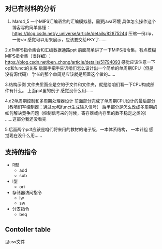 ## 对已有材料的分析

1. Mars4_5
	一个MIPS汇编语言的汇编模拟器，需要java环境 
	具体怎么操作这个博客写的简单易懂：https://blog.csdn.net/y_universe/article/details/82875244
	压缩一份zip，一份rar
	感觉可以用来展示，应该要交给FKY了……

2.d1MIPS指令集合和汇编数据通路ppt
	前面简单讲了一下MIPS指令集，有点模糊
		MIPS指令集（很详细）：https://blog.csdn.net/ben_chong/article/details/51794093
		感觉应该注意一下op和funct的关系
	后面手把手告诉咱们怎么设计出一个简单的单周期CPU（但是没有源代码）
		学长的那个单周期应该就是照着这个做的……

3.结构示例
	文件夹里面全是空的子文件和文件夹，就是给咱们看一下CPU构成部件有什么。
	上面ppt里的例子
	感觉没什么用……

4.d2单周期控制和多周期处理器设计
	前面部分完成了单周期CPU设计的最后部分（教咱们写控制器：通过op和funct生成输入信号）
	后半部分是怎么改成多周期的
		如何解决竞争问题（控制信号来的时候，寄存器或内存里的数不稳定之类的）
		……这部分我还没看完

5.后面两个pdf应该是咱们将来用的教材的电子版，一本体系结构， 一本计组
	感觉现在没什么用……

## 支持的指令

- R型
  - add
  - sub
- I型
  - ori
- 存储器访问指令
  - lw
  - sw
- 分支指令
  - beq

## Contoller table


见csv文件